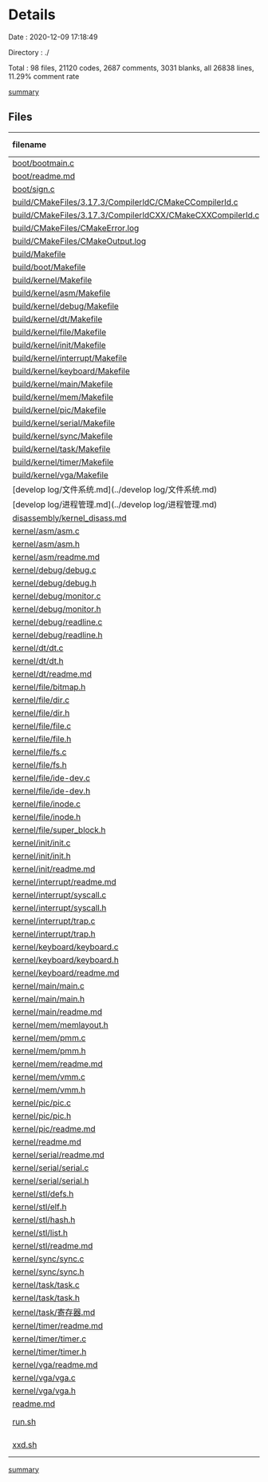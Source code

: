 # Details

Date : 2020-12-09 17:18:49

Directory : ./

Total : 98 files,  21120 codes, 2687 comments, 3031 blanks, all 26838 lines, 11.29% comment rate

[summary](results.md)

## Files
| filename | language | code | comment | blank | total | comment rate |
| :--- | :--- | ---: | ---: | ---: | ---: | ---: |
| [boot/bootmain.c](../boot/bootmain.c) | C | 80 | 55 | 22 | 157 | 40.74% |
| [boot/readme.md](../boot/readme.md) | Markdown | 13 | 0 | 16 | 29 | 0.00% |
| [boot/sign.c](../boot/sign.c) | C | 40 | 10 | 10 | 60 | 20.00% |
| [build/CMakeFiles/3.17.3/CompilerIdC/CMakeCCompilerId.c](../build/CMakeFiles/3.17.3/CompilerIdC/CMakeCCompilerId.c) | C | 507 | 50 | 115 | 672 | 8.98% |
| [build/CMakeFiles/3.17.3/CompilerIdCXX/CMakeCXXCompilerId.cpp](../build/CMakeFiles/3.17.3/CompilerIdCXX/CMakeCXXCompilerId.cpp) | C++ | 496 | 52 | 113 | 661 | 9.49% |
| [build/CMakeFiles/CMakeError.log](../build/CMakeFiles/CMakeError.log) | Log | 133 | 0 | 19 | 152 | 0.00% |
| [build/CMakeFiles/CMakeOutput.log](../build/CMakeFiles/CMakeOutput.log) | Log | 23 | 0 | 12 | 35 | 0.00% |
| [build/Makefile](../build/Makefile) | Makefile | 202 | 121 | 112 | 435 | 37.46% |
| [build/boot/Makefile](../build/boot/Makefile) | Makefile | 113 | 54 | 76 | 243 | 32.34% |
| [build/kernel/Makefile](../build/kernel/Makefile) | Makefile | 80 | 47 | 60 | 187 | 37.01% |
| [build/kernel/asm/Makefile](../build/kernel/asm/Makefile) | Makefile | 89 | 47 | 65 | 201 | 34.56% |
| [build/kernel/debug/Makefile](../build/kernel/debug/Makefile) | Makefile | 125 | 53 | 83 | 261 | 29.78% |
| [build/kernel/dt/Makefile](../build/kernel/dt/Makefile) | Makefile | 89 | 47 | 65 | 201 | 34.56% |
| [build/kernel/file/Makefile](../build/kernel/file/Makefile) | Makefile | 161 | 59 | 101 | 321 | 26.82% |
| [build/kernel/init/Makefile](../build/kernel/init/Makefile) | Makefile | 89 | 47 | 65 | 201 | 34.56% |
| [build/kernel/interrupt/Makefile](../build/kernel/interrupt/Makefile) | Makefile | 119 | 52 | 80 | 251 | 30.41% |
| [build/kernel/keyboard/Makefile](../build/kernel/keyboard/Makefile) | Makefile | 89 | 47 | 65 | 201 | 34.56% |
| [build/kernel/main/Makefile](../build/kernel/main/Makefile) | Makefile | 89 | 47 | 65 | 201 | 34.56% |
| [build/kernel/mem/Makefile](../build/kernel/mem/Makefile) | Makefile | 107 | 50 | 74 | 231 | 31.85% |
| [build/kernel/pic/Makefile](../build/kernel/pic/Makefile) | Makefile | 89 | 47 | 65 | 201 | 34.56% |
| [build/kernel/serial/Makefile](../build/kernel/serial/Makefile) | Makefile | 89 | 47 | 65 | 201 | 34.56% |
| [build/kernel/sync/Makefile](../build/kernel/sync/Makefile) | Makefile | 89 | 47 | 65 | 201 | 34.56% |
| [build/kernel/task/Makefile](../build/kernel/task/Makefile) | Makefile | 101 | 49 | 71 | 221 | 32.67% |
| [build/kernel/timer/Makefile](../build/kernel/timer/Makefile) | Makefile | 89 | 47 | 65 | 201 | 34.56% |
| [build/kernel/vga/Makefile](../build/kernel/vga/Makefile) | Makefile | 89 | 47 | 65 | 201 | 34.56% |
| [develop log/文件系统.md](../develop log/文件系统.md) | Markdown | 27 | 0 | 26 | 53 | 0.00% |
| [develop log/进程管理.md](../develop log/进程管理.md) | Markdown | 146 | 0 | 145 | 291 | 0.00% |
| [disassembly/kernel_disass.md](../disassembly/kernel_disass.md) | Markdown | 13,038 | 0 | 472 | 13,510 | 0.00% |
| [kernel/asm/asm.c](../kernel/asm/asm.c) | C | 112 | 61 | 11 | 184 | 35.26% |
| [kernel/asm/asm.h](../kernel/asm/asm.h) | C++ | 30 | 7 | 2 | 39 | 18.92% |
| [kernel/asm/readme.md](../kernel/asm/readme.md) | Markdown | 4 | 0 | 4 | 8 | 0.00% |
| [kernel/debug/debug.c](../kernel/debug/debug.c) | C | 29 | 11 | 6 | 46 | 27.50% |
| [kernel/debug/debug.h](../kernel/debug/debug.h) | C++ | 12 | 0 | 5 | 17 | 0.00% |
| [kernel/debug/monitor.c](../kernel/debug/monitor.c) | C | 64 | 4 | 1 | 69 | 5.88% |
| [kernel/debug/monitor.h](../kernel/debug/monitor.h) | C++ | 13 | 1 | 3 | 17 | 7.14% |
| [kernel/debug/readline.c](../kernel/debug/readline.c) | C | 38 | 19 | 3 | 60 | 33.33% |
| [kernel/debug/readline.h](../kernel/debug/readline.h) | C++ | 5 | 0 | 1 | 6 | 0.00% |
| [kernel/dt/dt.c](../kernel/dt/dt.c) | C | 55 | 40 | 12 | 107 | 42.11% |
| [kernel/dt/dt.h](../kernel/dt/dt.h) | C++ | 131 | 17 | 16 | 164 | 11.49% |
| [kernel/dt/readme.md](../kernel/dt/readme.md) | Markdown | 6 | 0 | 5 | 11 | 0.00% |
| [kernel/file/bitmap.h](../kernel/file/bitmap.h) | C++ | 7 | 1 | 0 | 8 | 12.50% |
| [kernel/file/dir.c](../kernel/file/dir.c) | C | 319 | 61 | 42 | 422 | 16.05% |
| [kernel/file/dir.h](../kernel/file/dir.h) | C++ | 24 | 2 | 1 | 27 | 7.69% |
| [kernel/file/file.c](../kernel/file/file.c) | C | 404 | 75 | 53 | 532 | 15.66% |
| [kernel/file/file.h](../kernel/file/file.h) | C++ | 30 | 3 | 0 | 33 | 9.09% |
| [kernel/file/fs.c](../kernel/file/fs.c) | C | 642 | 243 | 82 | 967 | 27.46% |
| [kernel/file/fs.h](../kernel/file/fs.h) | C++ | 46 | 5 | 3 | 54 | 9.80% |
| [kernel/file/ide-dev.c](../kernel/file/ide-dev.c) | C | 95 | 59 | 12 | 166 | 38.31% |
| [kernel/file/ide-dev.h](../kernel/file/ide-dev.h) | C++ | 26 | 1 | 4 | 31 | 3.70% |
| [kernel/file/inode.c](../kernel/file/inode.c) | C | 143 | 45 | 18 | 206 | 23.94% |
| [kernel/file/inode.h](../kernel/file/inode.h) | C++ | 16 | 5 | 2 | 23 | 23.81% |
| [kernel/file/super_block.h](../kernel/file/super_block.h) | C++ | 19 | 1 | 7 | 27 | 5.00% |
| [kernel/init/init.c](../kernel/init/init.c) | C | 44 | 30 | 5 | 79 | 40.54% |
| [kernel/init/init.h](../kernel/init/init.h) | C++ | 20 | 7 | 8 | 35 | 25.93% |
| [kernel/init/readme.md](../kernel/init/readme.md) | Markdown | 6 | 0 | 7 | 13 | 0.00% |
| [kernel/interrupt/readme.md](../kernel/interrupt/readme.md) | Markdown | 8 | 0 | 7 | 15 | 0.00% |
| [kernel/interrupt/syscall.c](../kernel/interrupt/syscall.c) | C | 134 | 9 | 18 | 161 | 6.29% |
| [kernel/interrupt/syscall.h](../kernel/interrupt/syscall.h) | C++ | 28 | 1 | 3 | 32 | 3.45% |
| [kernel/interrupt/trap.c](../kernel/interrupt/trap.c) | C | 124 | 51 | 8 | 183 | 29.14% |
| [kernel/interrupt/trap.h](../kernel/interrupt/trap.h) | C++ | 82 | 15 | 11 | 108 | 15.46% |
| [kernel/keyboard/keyboard.c](../kernel/keyboard/keyboard.c) | C | 132 | 16 | 20 | 168 | 10.81% |
| [kernel/keyboard/keyboard.h](../kernel/keyboard/keyboard.h) | C++ | 71 | 4 | 12 | 87 | 5.33% |
| [kernel/keyboard/readme.md](../kernel/keyboard/readme.md) | Markdown | 2 | 0 | 3 | 5 | 0.00% |
| [kernel/main/main.c](../kernel/main/main.c) | C | 246 | 63 | 28 | 337 | 20.39% |
| [kernel/main/main.h](../kernel/main/main.h) | C++ | 5 | 0 | 1 | 6 | 0.00% |
| [kernel/main/readme.md](../kernel/main/readme.md) | Markdown | 2 | 0 | 1 | 3 | 0.00% |
| [kernel/mem/memlayout.h](../kernel/mem/memlayout.h) | C++ | 8 | 96 | 8 | 112 | 92.31% |
| [kernel/mem/pmm.c](../kernel/mem/pmm.c) | C | 117 | 74 | 15 | 206 | 38.74% |
| [kernel/mem/pmm.h](../kernel/mem/pmm.h) | C++ | 38 | 18 | 10 | 66 | 32.14% |
| [kernel/mem/readme.md](../kernel/mem/readme.md) | Markdown | 4 | 0 | 3 | 7 | 0.00% |
| [kernel/mem/vmm.c](../kernel/mem/vmm.c) | C | 103 | 75 | 22 | 200 | 42.13% |
| [kernel/mem/vmm.h](../kernel/mem/vmm.h) | C++ | 34 | 21 | 12 | 67 | 38.18% |
| [kernel/pic/pic.c](../kernel/pic/pic.c) | C | 35 | 17 | 15 | 67 | 32.69% |
| [kernel/pic/pic.h](../kernel/pic/pic.h) | C++ | 5 | 0 | 2 | 7 | 0.00% |
| [kernel/pic/readme.md](../kernel/pic/readme.md) | Markdown | 2 | 0 | 1 | 3 | 0.00% |
| [kernel/readme.md](../kernel/readme.md) | Markdown | 5 | 0 | 3 | 8 | 0.00% |
| [kernel/serial/readme.md](../kernel/serial/readme.md) | Markdown | 2 | 0 | 1 | 3 | 0.00% |
| [kernel/serial/serial.c](../kernel/serial/serial.c) | C | 92 | 16 | 20 | 128 | 14.81% |
| [kernel/serial/serial.h](../kernel/serial/serial.h) | C++ | 40 | 0 | 6 | 46 | 0.00% |
| [kernel/stl/defs.h](../kernel/stl/defs.h) | C++ | 10 | 11 | 5 | 26 | 52.38% |
| [kernel/stl/elf.h](../kernel/stl/elf.h) | C++ | 30 | 2 | 1 | 33 | 6.25% |
| [kernel/stl/hash.h](../kernel/stl/hash.h) | C++ | 9 | 9 | 3 | 21 | 50.00% |
| [kernel/stl/list.h](../kernel/stl/list.h) | C++ | 68 | 73 | 19 | 160 | 51.77% |
| [kernel/stl/readme.md](../kernel/stl/readme.md) | Markdown | 2 | 0 | 1 | 3 | 0.00% |
| [kernel/sync/sync.c](../kernel/sync/sync.c) | C | 73 | 29 | 7 | 109 | 28.43% |
| [kernel/sync/sync.h](../kernel/sync/sync.h) | C++ | 20 | 2 | 3 | 25 | 9.09% |
| [kernel/task/task.c](../kernel/task/task.c) | C | 346 | 160 | 52 | 558 | 31.62% |
| [kernel/task/task.h](../kernel/task/task.h) | C++ | 100 | 26 | 16 | 142 | 20.63% |
| [kernel/task/寄存器.md](../kernel/task/寄存器.md) | Markdown | 34 | 0 | 35 | 69 | 0.00% |
| [kernel/timer/readme.md](../kernel/timer/readme.md) | Markdown | 2 | 0 | 1 | 3 | 0.00% |
| [kernel/timer/timer.c](../kernel/timer/timer.c) | C | 17 | 2 | 3 | 22 | 10.53% |
| [kernel/timer/timer.h](../kernel/timer/timer.h) | C++ | 4 | 0 | 2 | 6 | 0.00% |
| [kernel/vga/readme.md](../kernel/vga/readme.md) | Markdown | 2 | 0 | 1 | 3 | 0.00% |
| [kernel/vga/vga.c](../kernel/vga/vga.c) | C | 216 | 43 | 27 | 286 | 16.60% |
| [kernel/vga/vga.h](../kernel/vga/vga.h) | C++ | 48 | 13 | 11 | 72 | 21.31% |
| [readme.md](../readme.md) | Markdown | 65 | 0 | 41 | 106 | 0.00% |
| [run.sh](../run.sh) | Shell Script | 13 | 2 | 1 | 16 | 13.33% |
| [xxd.sh](../xxd.sh) | Shell Script | 1 | 19 | 2 | 22 | 95.00% |

[summary](results.md)